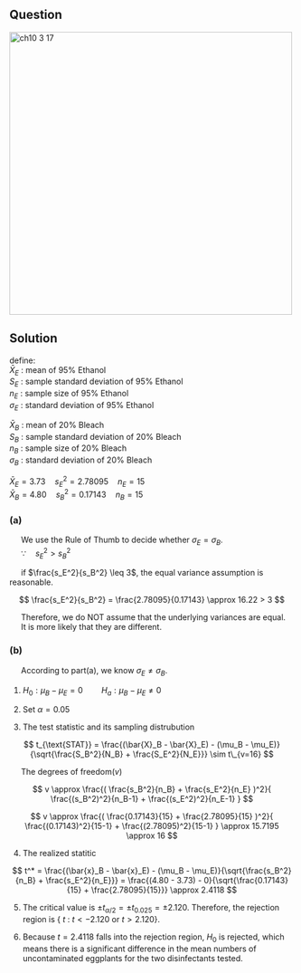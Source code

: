 ## Question
<img width="500" alt="ch10 3 17" src="https://github.com/user-attachments/assets/d5b852ac-2b8d-4e2e-b977-d8388079aa92" />

## Solution

define:  
$\bar{X}_E$ : mean of 95% Ethanol  
$S_E$ : sample standard deviation of 95% Ethanol  
$n_E$ : sample size of 95% Ethanol  
$\sigma_E$ : standard deviation of 95% Ethanol  
  
$\bar{X}_B$ : mean of 20% Bleach    
$S_B$ : sample standard deviation of 20% Bleach   
$n_B$ : sample size of 20% Bleach   
$\sigma_B$ : standard deviation of 20% Bleach   
  
$\bar{X}_E = 3.73 \quad s_E^2 = 2.78095 \quad n_E = 15$   
$\bar{X}_B = 4.80 \quad s_B^2 = 0.17143 \quad n_B = 15$   
  
### (a)
$\quad$  We use the Rule of Thumb to decide whether $\sigma_E = \sigma_B$.  
$\quad$  $\because \quad s_E^2 > s_B^2$  
    
$\quad$  if $\frac{s_E^2}{s_B^2} \leq 3$, the equal variance assumption is reasonable.  
  
$$
\frac{s_E^2}{s_B^2} =  \frac{2.78095}{0.17143} \approx 16.22 > 3
$$

$\quad$ Therefore, we do NOT assume that the underlying variances are equal.  
$\quad$ It is more likely that they are different.

### (b)
$\quad$ According to part(a), we know $\sigma_E \neq \sigma_B$.  
  
1. $H_0: \mu_B - \mu_E = 0 \quad \quad H_a: \mu_B - \mu_E \neq 0$

2. Set $\alpha = 0.05$

3. The test statistic and its sampling distrubution

$$
t_{\text{STAT}} = \frac{(\bar{X}_B - \bar{X}_E) - (\mu_B - \mu_E)}{\sqrt{\frac{S_B^2}{N_B} + \frac{S_E^2}{N_E}}} \sim t\_{v=16}
$$

$\quad$ The degrees of freedom($v$)

$$
v \approx \frac{( \frac{s_B^2}{n_B} + \frac{s_E^2}{n_E} )^2}{ \frac{(s_B^2)^2}{n_B-1} + \frac{(s_E^2)^2}{n_E-1} }
$$

$$
v \approx \frac{( \frac{0.17143}{15} + \frac{2.78095}{15} )^2}{ \frac{(0.17143)^2}{15-1} + \frac{(2.78095)^2}{15-1} } \approx 15.7195 \approx 16
$$

4. The realized statitic

$$
t^* = \frac{(\bar{x}_B - \bar{x}_E) - (\mu_B - \mu_E)}{\sqrt{\frac{s_B^2}{n_B} + \frac{s_E^2}{n_E}}} = \frac{(4.80 - 3.73) - 0}{\sqrt{\frac{0.17143}{15} + \frac{2.78095}{15}}} \approx 2.4118
$$
  
5. The critical value is $\pm t_{\alpha/2} = \pm t_{0.025} = \pm2.120$.
   Therefore, the rejection region is { $t$ : $t<-2.120$ or $t>2.120$}.
  
6. Because $t = 2.4118$ falls into the rejection region, $H_0$ is rejected, which means there is a significant difference in the mean numbers of uncontaminated eggplants for the two disinfectants tested.
  





